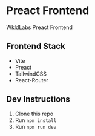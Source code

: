 # Preact Frontend
WkldLabs Preact Frontend

## Frontend Stack
- Vite
- Preact
- TailwindCSS
- React-Router

## Dev Instructions
1. Clone this repo
2. Run `npm install`
3. Run `npm run dev`